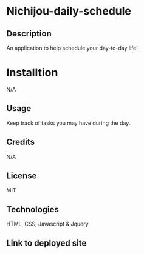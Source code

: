 # Nichijou-daily-schedule

## Description

An application to help schedule your day-to-day life!

# Installtion

N/A

## Usage

Keep track of tasks you may have during the day.

## Credits

N/A

## License

MIT

## Technologies

HTML, CSS, Javascript & Jquery

## Link to deployed site